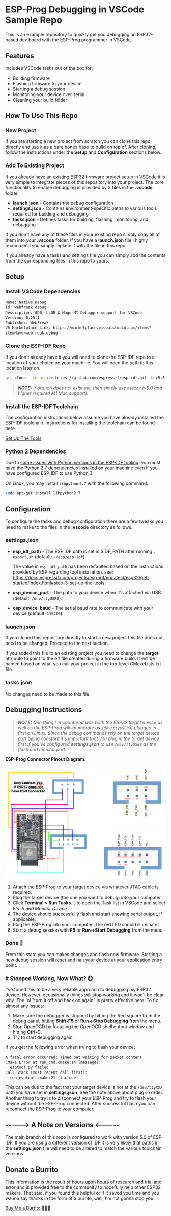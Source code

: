 # ESP-Prog Debugging in VSCode Sample Repo

This is an example repository to quickly get you debugging an ESP32-based dev
board with the ESP-Prog programmer in VSCode.

## Features

Includes VSCode tasks out of the box for:
  - Building firmware
  - Flashing firmware to your device
  - Starting a debug session
  - Monitoring your device over serial
  - Cleaning your build folder

## How To Use This Repo

### New Project

If you are starting a new project from scratch you can clone this repo directly
and use it as a bare bones base to build on top of. After cloning, follow the
instructions under the **Setup** and **Configuration** sections below.

### Add To Existing Project

If you already have an existing ESP32 firmware project setup in VSCode it is
very simple to integrate pieces of this repository into your project. The core
functionality to enable debugging is provided by 3 files in the **.vscode** folder.

- **launch.json** - Contains the debug configuration
- **settings.json** - Contains environment-specific paths to various tools
required for building and debugging
- **tasks.json** - Defines tasks for building, flashing, monitoring, and debugging

If you don't have any of these files in your existing repo simply copy all of
them into your **.vscode** folder. If you have a **launch.json** file I highly
recommend you simply replace it with the file in this repo.

If you already have a tasks and settings file you can simply add the contents
from the corresponding files in this repo to yours.

## Setup

### Install VSCode Dependencies

```none
Name: Native Debug
Id: webfreak.debug
Description: GDB, LLDB & Mago-MI Debugger support for VSCode
Version: 0.25.1
Publisher: WebFreak
VS Marketplace Link: https://marketplace.visualstudio.com/items?itemName=webfreak.debug
```

### Clone the ESP-IDF Repo

If you don't already have it you will need to clone the ESP-IDF repo to a location
of your choice on your machine. You will need the path to this location later on.

```sh
git clone --recursive https://github.com/espressif/esp-idf.git -b v5.0
```

> _**NOTE:** If branch does not exist yet, then simply use `master` (v5.0 and
> higher required M1 Mac support)._

### Install the ESP-IDF Toolchain

The configuration instructions below assume you have already installed the
ESP-IDF toolchain. Instructions for installing the toolchain can be found here.

[Set Up The Tools](https://docs.espressif.com/projects/esp-idf/en/latest/esp32/get-started/index.html#step-3-set-up-the-tools)

### Python 2 Dependencies

Due to [some issues with Python versions in the ESP-IDF tooling](https://github.com/espressif/esp-idf/issues/5284#issuecomment-693426699),
you must have the Python 2.7 dependencies installed on your machine even if
you have configured ESP-IDF to use Python 3.

On Linux, you may install `libpython2.7` with the following command.

```sh
sudo apt-get install libpython2.7
```

## Configuration

To configure the tasks and debug configuration there are a few tweaks you need
to make to the files in the **.vscode** directory as follows.

### settings.json

- **esp_idf_path** - The ESP IDF path is set in $IDF_PATH after running `. export.sh` (default: `~/esp/esp-idf`).

  The value in `esp_idf_path` has been defaulted based on the instructions
  provided by ESP regarding tool installation. see:
  https://docs.espressif.com/projects/esp-idf/en/latest/esp32/get-started/index.html#step-3-set-up-the-tools

- **esp_device_port** - The path to your device when it's attached via USB (default: `/dev/ttyUSB0`).

- **esp_device_baud** - The serial baud rate to communicate with your device (default: `115200`).

### launch.json

If you cloned this repository directly to start a new project this file does
not need to be changed. Proceed to the next section.

If you added this file to an existing project you need to change the **target**
attribute to point to the elf file created during a firmware build. It will be
named based on what you call your project in the top-level CMakeLists.txt file.

### tasks.json

No changes need to be made to this file.

## Debugging Instructions

> _**NOTE:** One thing I encountered was both the ESP32 target device as well as
> the ESP-Prog will enumerate as `/dev/ttyUSB0` if plugged in first on Linux.
> Since the debug commands rely on the target device port being constant it's
> important that you plug in the target device first if you've configured
> **settings.json** to use `/dev/ttyUSB0` as the flash and monitor port._

**ESP-Prog Connector Pinout Diagram:**

![ESP-Prog Connector Pinout](esp32-prog.png)

1. Attach the ESP-Prog to your target device via whatever JTAG cable is required.
1. Plug the target device (the one you want to debug) into your computer.
1. Click **Terminal > Run Tasks...** to open the Task list in VSCode and select
_Flash and Monitor Device_.
1. The device should successfully flash and start showing serial output, if applicable.
1. Plug the ESP-Prog into your computer. The red LED should illuminate.
1. Start a debug session with **F5** or **Run->Start Debugging** from the menu.

### Done 🤩

From this state you can makes changes and flash new firmware. Starting a new
debug session will reset and halt your device at your application entry point.

### It Stopped Working, Now What? 😞

I've found this to be a very reliable approach to debugging my ESP32 device.
However, occasionally things will stop working and it won't be clear why. The
'ol "turn it off and back on again" is pretty effective here. To fix almost any
issues:

1. Make sure the debugger is stopped by hitting the Red square from the debug
panel, hitting **Shift-F5** or **Run->Stop Debugging** from the menu.
1. Stop OpenOCD by focusing the OpenOCD shell output window and hitting **Ctrl-C**.
1. Try to start debugging again.

If you get the following error when trying to flash your device:

```none
A fatal error occurred: Timed out waiting for packet content
CMake Error at run_cmd.cmake:14 (message):
  esptool.py failed
Call Stack (most recent call first):
  run_esptool.cmake:21 (include)
```

This can be due to the fact that your target device is not at the `/dev/ttyXXX`
path you have set in **settings.json**. See the note above about plug-in order.
Another thing to try is to disconnect your ESP-Prog and try to flash your device
without the ESP-Prog connected. After successful flash you can reconnect the
ESP-Prog to your computer.

## **-----> A Note on Versions <-----**

The main branch of this repo is configured to work with version 5.0 of ESP-IDF.
If you are using a different version of IDF it is very likely that paths in the
**settings.json** file will need to be altered to match the various toolchain
versions.

## Donate a Burrito

This information is the result of hours upon hours of research and trial and
error and is provided free to the community to hopefully help other ESP32 makers.
That said, if you found this helpful or if it saved you time and you wanna say
thanks in the form of a burrito, well, I'm not gonna stop you.

[Buy Me a Burrito](https://www.buymeacoffee.com/kevinsidwar) 🌯🌯🌯
